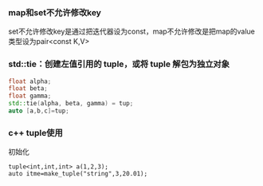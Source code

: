 ### map和set不允许修改key  
set不允许修改key是通过把迭代器设为const，map不允许修改是把map的value类型设为pair<const K,V>

### std::tie：创建左值引用的 tuple，或将 tuple 解包为独立对象
```cpp
float alpha;
float beta;
float gamma;
std::tie(alpha, beta, gamma) = tup;
auto [a,b,c]=tup;
```

### c++ tuple使用  
初始化
```
tuple<int,int,int> a(1,2,3);
auto itme=make_tuple("string",3,20.01);
```